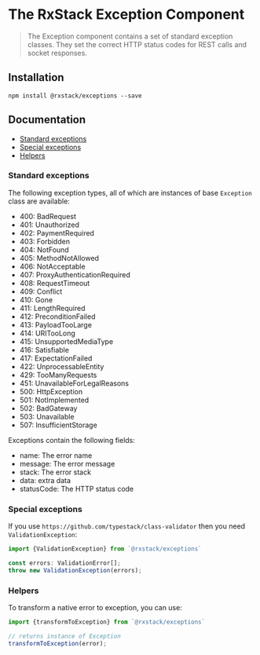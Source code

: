 # The RxStack Exception Component

> The Exception component contains a set of standard exception classes.
They set the correct HTTP status codes for REST calls and socket responses.

## Installation

```
npm install @rxstack/exceptions --save
```

## Documentation

* [Standard exceptions](#standard-exceptions)
* [Special exceptions](#special-exceptions)
* [Helpers](#helpers)

### <a name="standard-exceptions"></a>  Standard exceptions
The following exception types, all of which are instances of base `Exception` class are available:

- 400: BadRequest
- 401: Unauthorized
- 402: PaymentRequired
- 403: Forbidden
- 404: NotFound
- 405: MethodNotAllowed
- 406: NotAcceptable
- 407: ProxyAuthenticationRequired
- 408: RequestTimeout
- 409: Conflict
- 410: Gone
- 411: LengthRequired
- 412: PreconditionFailed
- 413: PayloadTooLarge
- 414: URITooLong
- 415: UnsupportedMediaType
- 416: Satisfiable
- 417: ExpectationFailed
- 422: UnprocessableEntity
- 429: TooManyRequests
- 451: UnavailableForLegalReasons
- 500: HttpException
- 501: NotImplemented
- 502: BadGateway
- 503: Unavailable
- 507: InsufficientStorage

Exceptions contain the following fields:

- name: The error name
- message: The error message
- stack: The error stack
- data: extra data
- statusCode: The HTTP status code

### <a name="special-exceptions"></a> Special exceptions
If you use `https://github.com/typestack/class-validator` then you need `ValidationException`:

```typescript
import {ValidationException} from `@rxstack/exceptions`

const errors: ValidationError[];
throw new ValidationException(errors);
```

### <a name="helpers"></a> Helpers
To transform a native error to exception, you can use:

```typescript
import {transformToException} from `@rxstack/exceptions`

// returns instance of Exception
transformToException(error);
```
